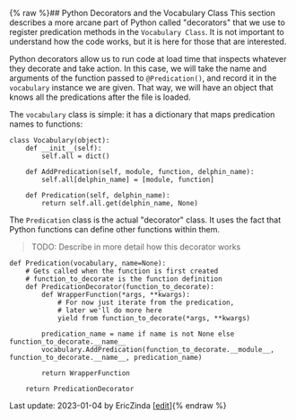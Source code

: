 {% raw %}## Python Decorators and the Vocabulary Class
This section describes a more arcane part of Python called "decorators" that we use to register predication methods in the `Vocabulary Class`. It is not important to understand how the code works, but it is here for those that are interested.

Python decorators allow us to run code at load time that inspects whatever they decorate and take action. In this case, we will take the name and arguments of the function passed to `@Predication()`, and record it in the `vocabulary` instance we are given. That way, we will have an object that knows all the predications after the file is loaded.

The `vocabulary` class is simple: it has a dictionary that maps predication names to functions:
```
class Vocabulary(object):
    def __init__(self):
        self.all = dict()

    def AddPredication(self, module, function, delphin_name):
        self.all[delphin_name] = [module, function]

    def Predication(self, delphin_name):
        return self.all.get(delphin_name, None)
```

The `Predication` class is the actual "decorator" class. It uses the fact that Python functions can define other functions within them.
> TODO: Describe in more detail how this decorator works

```
def Predication(vocabulary, name=None):
    # Gets called when the function is first created
    # function_to_decorate is the function definition
    def PredicationDecorator(function_to_decorate):
        def WrapperFunction(*args, **kwargs):
            # For now just iterate from the predication,
            # later we'll do more here
            yield from function_to_decorate(*args, **kwargs)

        predication_name = name if name is not None else function_to_decorate.__name__
        vocabulary.AddPredication(function_to_decorate.__module__, function_to_decorate.__name__, predication_name)

        return WrapperFunction

    return PredicationDecorator
```

Last update: 2023-01-04 by EricZinda [[edit](https://github.com/ericzinda/Perplexity/edit/main/docs/devhowto/devhowtoPythonDecorators.md)]{% endraw %}